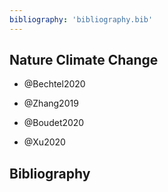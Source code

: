 ```yaml
---
bibliography: 'bibliography.bib'
---
```


## Nature Climate Change

* @Bechtel2020
* @Zhang2019
* @Boudet2020

* @Xu2020

## Bibliography